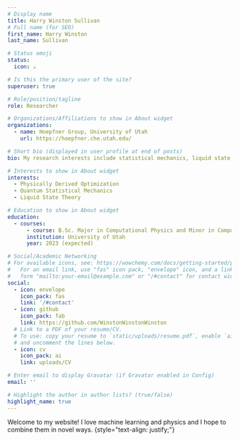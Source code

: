 ```yaml
---
# Display name
title: Harry Winston Sullivan
# Full name (for SEO)
first_name: Harry Winston
last_name: Sullivan

# Status emoji
status:
  icon: ☕️

# Is this the primary user of the site?
superuser: true

# Role/position/tagline
role: Researcher

# Organizations/Affiliations to show in About widget
organizations:
  - name: Hoepfner Group, University of Utah
    url: https://hoepfner.che.utah.edu/

# Short bio (displayed in user profile at end of posts)
bio: My research interests include statistical mechanics, liquid state theory, and probabilistic machine learning.

# Interests to show in About widget
interests:
  - Physically Derived Optimization
  - Quantum Statistical Mechanics
  - Liquid State Theory

# Education to show in About widget
education:
  - courses:
      - course: B.Sc. Major in Computational Physics and Minor in Computer Science
      institution: University of Utah
      year: 2023 (expected)

# Social/Academic Networking
# For available icons, see: https://wowchemy.com/docs/getting-started/page-builder/#icons
#   For an email link, use "fas" icon pack, "envelope" icon, and a link in the
#   form "mailto:your-email@example.com" or "/#contact" for contact widget.
social:
  - icon: envelope
    icon_pack: fas
    link: '/#contact'
  - icon: github
    icon_pack: fab
    link: https://github.com/WinstonWinstonWinston
  # Link to a PDF of your resume/CV.
  # To use: copy your resume to `static/uploads/resume.pdf`, enable `ai` icons in `params.yaml`,
  # and uncomment the lines below.
  - icon: cv
    icon_pack: ai
    link: uploads/CV

# Enter email to display Gravatar (if Gravatar enabled in Config)
email: ''

# Highlight the author in author lists? (true/false)
highlight_name: true
---
```


Welcome to my website! I love machine learning and physics and I hope to combine them in novel ways.
{style="text-align: justify;"}
